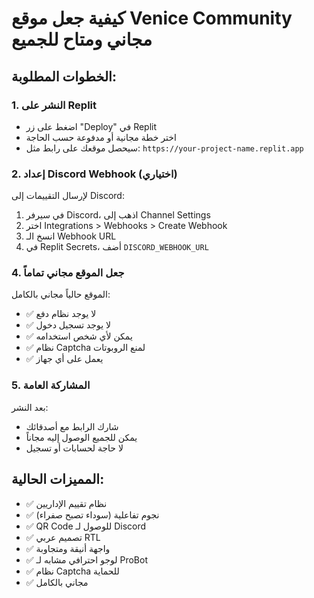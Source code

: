 # كيفية جعل موقع Venice Community مجاني ومتاح للجميع

## الخطوات المطلوبة:

### 1. النشر على Replit
- اضغط على زر "Deploy" في Replit
- اختر خطة مجانية أو مدفوعة حسب الحاجة
- سيحصل موقعك على رابط مثل: `https://your-project-name.replit.app`

### 2. إعداد Discord Webhook (اختياري)
لإرسال التقييمات إلى Discord:
1. في سيرفر Discord، اذهب إلى Channel Settings
2. اختر Integrations > Webhooks > Create Webhook
3. انسخ الـ Webhook URL
4. في Replit Secrets، أضف `DISCORD_WEBHOOK_URL`

### 4. جعل الموقع مجاني تماماً
الموقع حالياً مجاني بالكامل:
- ✅ لا يوجد نظام دفع
- ✅ لا يوجد تسجيل دخول
- ✅ يمكن لأي شخص استخدامه
- ✅ نظام Captcha لمنع الروبوتات
- ✅ يعمل على أي جهاز

### 5. المشاركة العامة
بعد النشر:
- شارك الرابط مع أصدقائك
- يمكن للجميع الوصول إليه مجاناً
- لا حاجة لحسابات أو تسجيل

## المميزات الحالية:
- ✅ نظام تقييم الإداريين
- ✅ نجوم تفاعلية (سوداء تصبح صفراء)
- ✅ QR Code للوصول لـ Discord
- ✅ تصميم عربي RTL
- ✅ واجهة أنيقة ومتجاوبة
- ✅ لوجو احترافي مشابه لـ ProBot
- ✅ نظام Captcha للحماية
- ✅ مجاني بالكامل